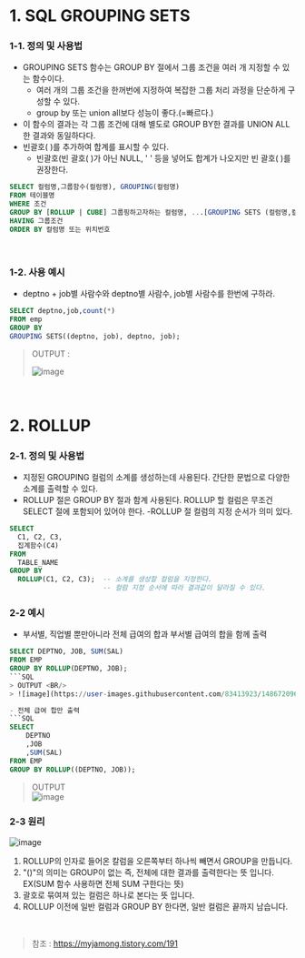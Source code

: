 # 1. SQL GROUPING SETS

### 1-1. 정의 및 사용법 
- GROUPING SETS 함수는 GROUP BY 절에서 그룹 조건을 여러 개 지정할 수 있는 함수이다. 
  - 여러 개의 그룹 조건을 한꺼번에 지정하여 복잡한 그룹 처리 과정을 단순하게 구성할 수 있다.
  - group by 또는 union all보다 성능이 좋다.(=빠르다.)
- 이 함수의 결과는 각 그룹 조건에 대해 별도로 GROUP BY한 결과를 UNION ALL한 결과와 동일하다다. 
- 빈괄호( )를 추가하여 합계를 표시할 수 있다.
  -  빈괄호(빈 괄호( )가 아닌 NULL, ' ' 등을 넣어도 합계가 나오지만 빈 괄호( )를 권장한다.

```SQL
SELECT 컬럼명,그룹함수(컬럼명), GROUPING(컬럼명)
FROM 테이블명
WHERE 조건
GROUP BY [ROLLUP | CUBE] 그룹핑하고자하는 컬럼명, ...[GROUPING SETS (컬럼명,컬럼명, ...), ...]
HAVING 그룹조건
ORDER BY 컬럼명 또는 위치번호
```
<br/>

### 1-2. 사용 예시

-  deptno + job별 사람수와 deptno별 사람수, job별 사람수를 한번에 구하라.
```SQL
SELECT deptno,job,count(*)
FROM emp
GROUP BY
GROUPING SETS((deptno, job), deptno, job);
```
> OUTPUT : <BR/>
> 
>  ![image](https://user-images.githubusercontent.com/83413923/148670464-7af6c163-0afb-4860-883f-bece2fc89885.png)


<BR/>

# 2. ROLLUP

### 2-1. 정의 및 사용법 

- 지정된 GROUPING 컬럼의 소계를 생성하는데 사용된다. 간단한 문법으로 다양한 소계를 출력할 수 있다.
- ROLLUP 절은 GROUP BY 절과 함계 사용된다.
 ROLLUP 할 컬럼은 무조건 SELECT 절에 포함되어 있어야 한다.
-ROLLUP 절 컬럼의 지정 순서가 의미 있다.

```SQL
SELECT
  C1, C2, C3,
  집계함수(C4)
FROM
  TABLE_NAME
GROUP BY
  ROLLUP(C1, C2, C3);  -- 소계를 생성할 컬럼을 지정한다.
                       -- 컬럼 지정 순서에 따라 결과값이 달라질 수 있다.
```

### 2-2 예시

- 부서별, 직업별 뿐만아니라 전체 급여의 합과 부서별 급여의 합을 함께 출력
```SQL
SELECT DEPTNO, JOB, SUM(SAL)
FROM EMP
GROUP BY ROLLUP(DEPTNO, JOB);
```SQL
> OUTPUT <BR/>
> ![image](https://user-images.githubusercontent.com/83413923/148672096-e55ea419-f89d-4b82-9990-ce9f23fd5653.png)

- 전체 급여 합만 출력
```SQL
SELECT
    DEPTNO
    ,JOB
    ,SUM(SAL)
FROM EMP
GROUP BY ROLLUP((DEPTNO, JOB));
```
> OUTPUT <BR/>
> ![image](https://user-images.githubusercontent.com/83413923/148672111-50706448-583c-4c15-a260-17a1846f3af0.png)


### 2-3 원리 
![image](https://user-images.githubusercontent.com/83413923/148672126-0ccd9524-fc98-48d1-9cd7-44f749dbf971.png)
1. ROLLUP의 인자로 들어온 칼럼을 오른쪽부터 하나씩 빼면서 GROUP을 만듭니다.
2. "()"의 의미는 GROUP이 없는 즉, 전체에 대한 결과를 출력한다는 뜻 입니다. EX(SUM 함수 사용하면 전체 SUM 구한다는 뜻)
3. 괄호로 묶여져 있는 컬럼은 하나로 본다는 뜻 입니다.
4. ROLLUP 이전에 일반 컬럼과 GROUP BY 한다면, 일반 컬럼은 끝까지 남습니다.


<BR/>


> 참조 :  https://myjamong.tistory.com/191
